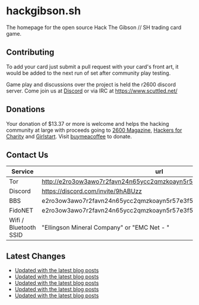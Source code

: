 # hackgibson.sh
The homepage for the open source Hack The Gibson // SH trading card game.


## Contributing

To add your card just submit a pull request with your card's front art, it would be added to the next run of set after community play testing.

Game play and discussions over the project is held the r2600 discord server. Come join us at [Discord](https://discord.com/invite/9hABUzz) or via IRC at https://www.scuttled.net/


## Donations

Your donation of $13.37 or more is welcome and helps the hacking community at large with proceeds going to [2600 Magazine](https://2600.com/), [Hackers for Charity](https://hackersforcharity.org) and [Girlstart](https://girlstart.org).  Visit [buymeacoffee](https://www.buymeacoffee.com/hackgibson.sh) to donate.


## Contact Us

Service | url
-|-
Tor | http://e2ro3ow3awo7r2favn24n65ycc2qmzkoayn5r57e3f56nvjwdcgg32ad.onion
Discord | https://discord.com/invite/9hABUzz
BBS | e2ro3ow3awo7r2favn24n65ycc2qmzkoayn5r57e3f56nvjwdcgg32ad.onion:23
FidoNET | e2ro3ow3awo7r2favn24n65ycc2qmzkoayn5r57e3f56nvjwdcgg32ad.onion:24554
Wifi / Bluetooth SSID | "Ellingson Mineral Company" or "EMC Net - <fidonet address>"

## Latest Changes
<!-- BLOG-POST-LIST:START -->
- [Updated with the latest blog posts](https://github.com/DFW2600/hackgibson.sh/commit/b8c88735cf6d6f230921a9bd74a13814869036aa)
- [Updated with the latest blog posts](https://github.com/DFW2600/hackgibson.sh/commit/cecba2b2f38e57eab6c54c1b42efd08d9fe3fd73)
- [Updated with the latest blog posts](https://github.com/DFW2600/hackgibson.sh/commit/60afdd635ed0b58a6c4a835425b39ca7ff4e55fb)
- [Updated with the latest blog posts](https://github.com/DFW2600/hackgibson.sh/commit/fdb3378bdc1b7e4a054dfb0d127381787d53a34d)
- [Updated with the latest blog posts](https://github.com/DFW2600/hackgibson.sh/commit/dbf2c45ee12512cca93b42e3181880c03b56900f)
<!-- BLOG-POST-LIST:END -->

